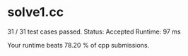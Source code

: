# solve1.cc

31 / 31 test cases passed.
Status: Accepted
Runtime: 97 ms

Your runtime beats 78.20 % of cpp submissions.

